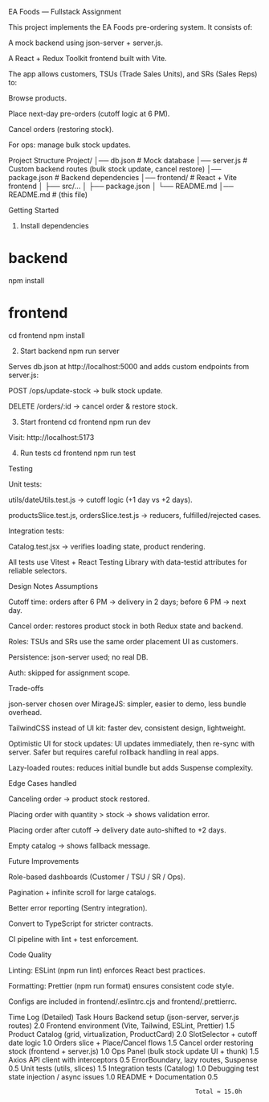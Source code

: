 EA Foods — Fullstack Assignment

This project implements the EA Foods pre-ordering system.
It consists of:

A mock backend using json-server + server.js.

A React + Redux Toolkit frontend built with Vite.

The app allows customers, TSUs (Trade Sales Units), and SRs (Sales Reps) to:

Browse products.

Place next-day pre-orders (cutoff logic at 6 PM).

Cancel orders (restoring stock).

For ops: manage bulk stock updates.

Project Structure
Project/
│── db.json           # Mock database
│── server.js         # Custom backend routes (bulk stock update, cancel restore)
│── package.json      # Backend dependencies
│── frontend/         # React + Vite frontend
│   ├── src/...
│   ├── package.json
│   └── README.md
│── README.md         # (this file)

Getting Started
1. Install dependencies
# backend
npm install

# frontend
cd frontend
npm install

2. Start backend
npm run server


Serves db.json at http://localhost:5000 and adds custom endpoints from server.js:

POST /ops/update-stock → bulk stock update.

DELETE /orders/:id → cancel order & restore stock.

3. Start frontend
cd frontend
npm run dev


Visit: http://localhost:5173

4. Run tests
cd frontend
npm run test

Testing

Unit tests:

utils/dateUtils.test.js → cutoff logic (+1 day vs +2 days).

productsSlice.test.js, ordersSlice.test.js → reducers, fulfilled/rejected cases.

Integration tests:

Catalog.test.jsx → verifies loading state, product rendering.

All tests use Vitest + React Testing Library with data-testid attributes for reliable selectors.

Design Notes
Assumptions

Cutoff time: orders after 6 PM → delivery in 2 days; before 6 PM → next day.

Cancel order: restores product stock in both Redux state and backend.

Roles: TSUs and SRs use the same order placement UI as customers.

Persistence: json-server used; no real DB.

Auth: skipped for assignment scope.

Trade-offs

json-server chosen over MirageJS: simpler, easier to demo, less bundle overhead.

TailwindCSS instead of UI kit: faster dev, consistent design, lightweight.

Optimistic UI for stock updates: UI updates immediately, then re-sync with server. Safer but requires careful rollback handling in real apps.

Lazy-loaded routes: reduces initial bundle but adds Suspense complexity.

Edge Cases handled

Canceling order → product stock restored.

Placing order with quantity > stock → shows validation error.

Placing order after cutoff → delivery date auto-shifted to +2 days.

Empty catalog → shows fallback message.

Future Improvements

Role-based dashboards (Customer / TSU / SR / Ops).

Pagination + infinite scroll for large catalogs.

Better error reporting (Sentry integration).

Convert to TypeScript for stricter contracts.

CI pipeline with lint + test enforcement.

Code Quality

Linting: ESLint (npm run lint) enforces React best practices.

Formatting: Prettier (npm run format) ensures consistent code style.

Configs are included in frontend/.eslintrc.cjs and frontend/.prettierrc.

Time Log (Detailed)
Task	                                                        Hours
Backend setup (json-server, server.js routes)	                2.0
Frontend environment (Vite, Tailwind, ESLint, Prettier)	        1.5
Product Catalog (grid, virtualization, ProductCard)	            2.0
SlotSelector + cutoff date logic	                            1.0
Orders slice + Place/Cancel flows	                            1.5
Cancel order restoring stock (frontend + server.js)	            1.0
Ops Panel (bulk stock update UI + thunk)	                    1.5
Axios API client with interceptors	                            0.5
ErrorBoundary, lazy routes, Suspense	                        0.5
Unit tests (utils, slices)	                                    1.5
Integration tests (Catalog)	                                    1.0
Debugging test state injection / async issues	                1.0
README + Documentation	                                        0.5

                                                        Total ≈ 15.0h